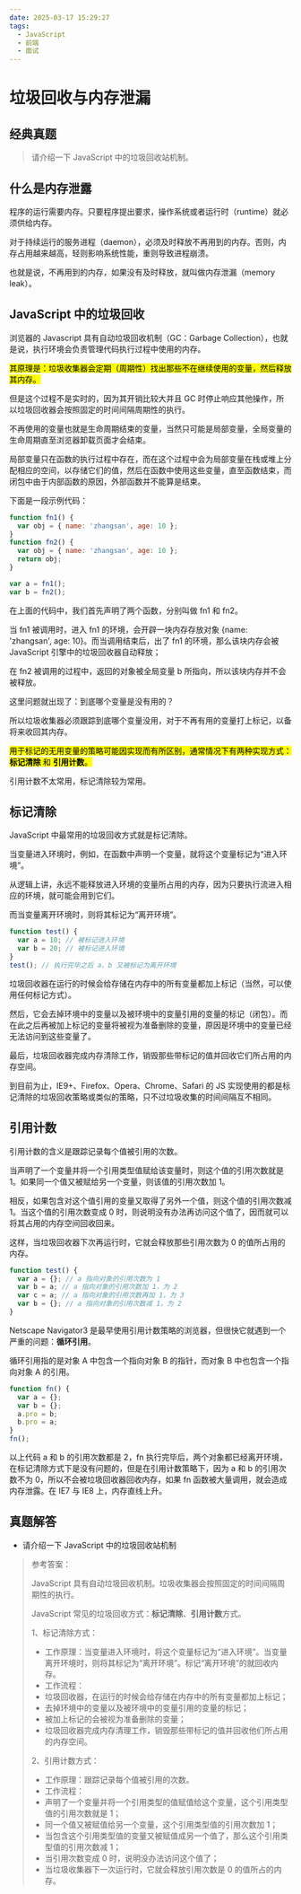 ```yaml
---
date: 2025-03-17 15:29:27
tags:
  - JavaScript
  - 前端
  - 面试
---
```


# 垃圾回收与内存泄漏

## 经典真题

> 请介绍一下 JavaScript 中的垃圾回收站机制。

## 什么是内存泄露

程序的运行需要内存。只要程序提出要求，操作系统或者运行时（runtime）就必须供给内存。

对于持续运行的服务进程（daemon），必须及时释放不再用到的内存。否则，内存占用越来越高，轻则影响系统性能，重则导致进程崩溃。

也就是说，不再用到的内存，如果没有及时释放，就叫做内存泄漏（memory leak）。

## JavaScript 中的垃圾回收

浏览器的 Javascript 具有自动垃圾回收机制（GC：Garbage Collection），也就是说，执行环境会负责管理代码执行过程中使用的内存。

<mark>其原理是：垃圾收集器会定期（周期性）找出那些不在继续使用的变量，然后释放其内存。</mark>

但是这个过程不是实时的，因为其开销比较大并且 GC 时停止响应其他操作，所以垃圾回收器会按照固定的时间间隔周期性的执行。

不再使用的变量也就是生命周期结束的变量，当然只可能是局部变量，全局变量的生命周期直至浏览器卸载页面才会结束。

局部变量只在函数的执行过程中存在，而在这个过程中会为局部变量在栈或堆上分配相应的空间，以存储它们的值，然后在函数中使用这些变量，直至函数结束，而闭包中由于内部函数的原因，外部函数并不能算是结束。

下面是一段示例代码：

```JavaScript
function fn1() {
  var obj = { name: 'zhangsan', age: 10 };
}
function fn2() {
  var obj = { name: 'zhangsan', age: 10 };
  return obj;
}

var a = fn1();
var b = fn2();
```

在上面的代码中，我们首先声明了两个函数，分别叫做 fn1 和 fn2。

当 fn1 被调用时，进入 fn1 的环境，会开辟一块内存存放对象 {name: 'zhangsan', age: 10}。而当调用结束后，出了 fn1 的环境，那么该块内存会被 JavaScript 引擎中的垃圾回收器自动释放；

在 fn2 被调用的过程中，返回的对象被全局变量 b 所指向，所以该块内存并不会被释放。

这里问题就出现了：到底哪个变量是没有用的？

所以垃圾收集器必须跟踪到底哪个变量没用，对于不再有用的变量打上标记，以备将来收回其内存。

<mark>用于标记的无用变量的策略可能因实现而有所区别，通常情况下有两种实现方式：**标记清除** 和 **引用计数**。</mark>

引用计数不太常用，标记清除较为常用。

## 标记清除

JavaScript 中最常用的垃圾回收方式就是标记清除。

当变量进入环境时，例如，在函数中声明一个变量，就将这个变量标记为“进入环境”。

从逻辑上讲，永远不能释放进入环境的变量所占用的内存，因为只要执行流进入相应的环境，就可能会用到它们。

而当变量离开环境时，则将其标记为“离开环境”。

```JavaScript
function test() {
  var a = 10; // 被标记进入环境
  var b = 20; // 被标记进入环境
}
test(); // 执行完毕之后 a、b 又被标记为离开环境
```

垃圾回收器在运行的时候会给存储在内存中的所有变量都加上标记（当然，可以使用任何标记方式）。

然后，它会去掉环境中的变量以及被环境中的变量引用的变量的标记（闭包）。而在此之后再被加上标记的变量将被视为准备删除的变量，原因是环境中的变量已经无法访问到这些变量了。

最后，垃圾回收器完成内存清除工作，销毁那些带标记的值并回收它们所占用的内存空间。

到目前为止，IE9+、Firefox、Opera、Chrome、Safari 的 JS 实现使用的都是标记清除的垃圾回收策略或类似的策略，只不过垃圾收集的时间间隔互不相同。

## 引用计数

引用计数的含义是跟踪记录每个值被引用的次数。

当声明了一个变量并将一个引用类型值赋给该变量时，则这个值的引用次数就是 1。如果同一个值又被赋给另一个变量，则该值的引用次数加 1。

相反，如果包含对这个值引用的变量又取得了另外一个值，则这个值的引用次数减 1。当这个值的引用次数变成 0 时，则说明没有办法再访问这个值了，因而就可以将其占用的内存空间回收回来。

这样，当垃圾回收器下次再运行时，它就会释放那些引用次数为 0 的值所占用的内存。

```JavaScript
function test() {
  var a = {}; // a 指向对象的引用次数为 1
  var b = a; // a 指向对象的引用次数加 1，为 2
  var c = a; // a 指向对象的引用次数再加 1，为 3
  var b = {}; // a 指向对象的引用次数减 1，为 2
}
```

Netscape Navigator3 是最早使用引用计数策略的浏览器，但很快它就遇到一个严重的问题：**循环引用**。

循环引用指的是对象 A 中包含一个指向对象 B 的指针，而对象 B 中也包含一个指向对象 A 的引用。

```JavaScript
function fn() {
  var a = {};
  var b = {};
  a.pro = b;
  b.pro = a;
}
fn();
```

以上代码 a 和 b 的引用次数都是 2，fn 执行完毕后，两个对象都已经离开环境，在标记清除方式下是没有问题的，但是在引用计数策略下，因为 a 和 b 的引用次数不为 0，所以不会被垃圾回收器回收内存，如果 fn 函数被大量调用，就会造成内存泄露。在 IE7 与 IE8 上，内存直线上升。

## 真题解答

- 请介绍一下 JavaScript 中的垃圾回收站机制

> 参考答案：
>
> JavaScript 具有自动垃圾回收机制。垃圾收集器会按照固定的时间间隔周期性的执行。
>
> JavaScript 常见的垃圾回收方式：**标记清除**、**引用计数**方式。
>
> 1、标记清除方式：
>
> - 工作原理：当变量进入环境时，将这个变量标记为“进入环境”。当变量离开环境时，则将其标记为“离开环境”。标记“离开环境”的就回收内存。
> - 工作流程：
> - 垃圾回收器，在运行的时候会给存储在内存中的所有变量都加上标记；
> - 去掉环境中的变量以及被环境中的变量引用的变量的标记；
> - 被加上标记的会被视为准备删除的变量；
> - 垃圾回收器完成内存清理工作，销毁那些带标记的值并回收他们所占用的内存空间。
>
> 2、引用计数方式：
>
> - 工作原理：跟踪记录每个值被引用的次数。
> - 工作流程：
> - 声明了一个变量并将一个引用类型的值赋值给这个变量，这个引用类型值的引用次数就是 1；
> - 同一个值又被赋值给另一个变量，这个引用类型值的引用次数加 1；
> - 当包含这个引用类型值的变量又被赋值成另一个值了，那么这个引用类型值的引用次数减 1；
> - 当引用次数变成 0 时，说明没办法访问这个值了；
> - 当垃圾收集器下一次运行时，它就会释放引用次数是 0 的值所占的内存。

